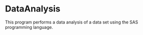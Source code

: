 # DataAnalysis

This program performs a data analysis of a data set using the SAS programming language.
